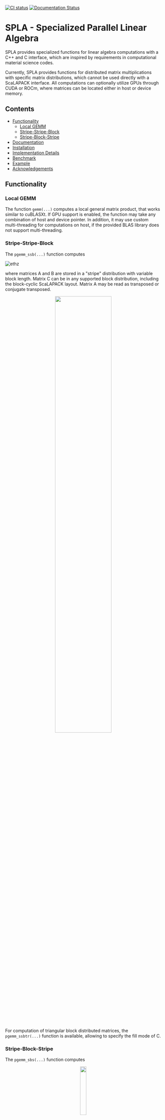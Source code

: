 [![CI status](https://github.com/eth-cscs/spla/workflows/CI/badge.svg)](https://github.com/eth-cscs/spla/actions?query=workflow%3ACI)
[![Documentation Status](https://readthedocs.org/projects/spla/badge/?version=latest)](https://spla.readthedocs.io/en/latest/?badge=latest)

# SPLA - Specialized Parallel Linear Algebra
SPLA provides specialized functions for linear algebra computations with a C++ and C interface, which are inspired by requirements in computational material science codes.

Currently, SPLA provides functions for distributed matrix multiplications with specific matrix distributions, which cannot be used directly with a ScaLAPACK interface.
All computations can optionally utilize GPUs through CUDA or ROCm, where matrices can be located either in host or device memory.

## Contents
- [Functionality](#Functionality)
     - [Local GEMM](#Local-GEMM)
     - [Stripe-Stripe-Block](#Stripe-Stripe-Block)
     - [Stripe-Block-Stripe](#Stripe-Block-Stripe)
- [Documentation](#Documentation)
- [Installation](#Installation)
- [Implementation Details](#Implementation-Details)
- [Benchmark](#Benchmark)
- [Example](#Example)
- [Acknowledgements](#Acknowledgements)

## Functionality
### Local GEMM
The function `gemm(...)` computes a local general matrix product, that works similar to cuBLASXt. If GPU support is enabled, the function may take any combination of host and device pointer. In addition, it may use custom multi-threading for computations on host, if the provided BLAS library does not support multi-threading.

### Stripe-Stripe-Block
The `pgemm_ssb(...)` function computes

![ethz](docs/images/ssb_formula.svg)

where matrices A and B are stored in a "stripe" distribution with variable block length. Matrix C can be in any supported block distribution, including the block-cyclic ScaLAPACK layout. Matrix A may be read as transposed or conjugate transposed.

<p align="center"><img src="./docs/images/ssb_functionality.svg" width="60%"></p>

For computation of triangular block distributed matrices, the `pgemm_ssbtr(...)` function is available, allowing to specify the fill mode of C.

### Stripe-Block-Stripe
The `pgemm_sbs(...)` function computes

<p align="center"><img src="./docs/images/ssb_formula.svg" width="20%"></p>

where matrices A and C are stored in a "stripe" distribution with variable block length. Matrix B can be in any supported block distribution, including the block-cyclic ScaLAPACK layout.

<p align="center"><img src="./docs/images/sbs_functionality.svg" width="50%"></p>

## Documentation
Documentation can be found [here](https://spla.readthedocs.io/en/latest/).

## Installation
The build system follows the standard CMake workflow. Example:
```console
mkdir build
cd build
cmake .. -DSPLA_OMP=ON -DSPLA_GPU_BACKEND=CUDA -DCMAKE_INSTALL_PREFIX=${path_to_install_to}
make -j8 install
```

### CMake options
| Option                |  Values                                                  | Default | Description                                      |
|-----------------------|----------------------------------------------------------|---------|--------------------------------------------------|
| SPLA_OMP              |  ON, OFF                                                 | ON      | Enable multi-threading with OpenMP               |
| SPLA_HOST_BLAS        |  AUTO, MKL, OPENBLAS, BLIS, CRAY_LIBSCI, ATLAS, GENERIC  | AUTO    | BLAS library for computations on host            |
| SPLA_GPU_BACKEND      |  OFF, CUDA, ROCM                                         | OFF     | Select GPU backend                               |
| SPLA_BUILD_TESTS      |  ON, OFF                                                 | OFF     | Build test executables                           |
| SPLA_INSTALL          |  ON, OFF                                                 | ON      | Add library to install target                    |
| SPLA_FORTRAN          |  ON, OFF                                                 | OFF     | Build Fortan module                              |

## Implementation Details
The implementation is based on a ring communication pattern as described in the paper [Accelerating large-scale excited-state GW calculations on leadership HPC systems](https://dl.acm.org/doi/10.5555/3433701.3433706) by Mauro Del Ben Et Al. For distributed matrix-matrix multiplications with distributions as used in the `pgemm_ssb` function, each process contributes to the result of every element. Therefore, some form of reduction operation is required. Compared to other reduction schemes, a ring requires more communication volume. However, by splitting up the result and computing multiple reductions concurrently, all processes share the work load at every step and more opportunities for communication - computation overlap arise.
Let's consider the example of computing a block cyclic distributed matrix with the `pgemm_ssb` function on four ranks. The following image illustrates how the matrices are distributed, with the numbers indicating the assigned rank of each block:
<p align="center"><img src="./docs/images/ssb_illustration.svg" width="50%"></p>

To compute the colored blocks using the ring communication pattern, each rank starts computing a different block. The result is then send to a neighbouring rank, while at the same time, the next block is being computed. When result of another rank is received, the local contribution is added, and the block send onwards:
<p align="center"><img src="./docs/images/ring_illustration.svg" width="90%"></p>

Ideally, the location of a block at the last step is also where it has to be written to the output. However, internally SPLA uses independent block sizes and a final redistribution step is required. This allows more flexibility, since for the communication pattern to work optimally, the number of blocks has to be a multiple of the number of ranks. In addition, to maximize overlap, SPLA may process several groups of blocks in parallel, interleaving steps of the ring pattern for each group.
For the function `pgemm_sbs`, the pattern is applied in reverse, i.e. a broadcast operation is performed in a ring. The benefits are similar, but a redistribution step is required at the beginning instead, to allow for optimal internal block sizes.

## Benchmark
The most commonly used API for distributed matrix multiplication is based on ScaLAPACK. To allow a comparison to other libraries, parameters for the benchmark of the `pgemm_ssb` function are selected, such that the same operation can be expressed in a `p?gemm` call through a ScaLAPACK interface. Matrices A and B are set to use a fixed block size and matrix C to use the same one dimensional processor grid as A and B.
Two types of compute nodes on Piz Daint at CSCS were used:
|     | Piz Daint - Multi-Core                             | Piz Daint - GPU                            |
|-----|----------------------------------------------------|--------------------------------------------|
| CPU | 2 x Intel Xeon E5-2695 v4 @ 2.10GHz (2 x 18 cores) | Intel Xeon E5-2690 v3 @ 2.60GHz (12 cores) |
| GPU |                                                    | NVIDIA Tesla P100 16GB                     |

The CPU benchmarks were run on the multi-core partition, with two MPI ranks per node, such that each process had a single CPU socket with 18 threads available. The GPU benchmarks were run on the GPU partition, with one MPI rank per node.
The matrix sizes were selected to represent a "tall and skinny" case, as typically used in computational material science simulations.

<p align="center"><img src="./docs/images/spla_cosma_mkl.png" width="50%"><img src="./docs/images/spla_cosma_libsci.png" width="50%"></p>

The plots show the performance per node / socket, with the CPU benchmark on the left and the GPU benchmark on the right.<br/>
On **CPU**, performance is much better compared to Intel MKL and similar to [COSMA](https://github.com/eth-cscs/COSMA), which is a library based on a communication optimal algorithm. At a low number of MPI ranks, COSMA will use larger internal blocks compared to SPLA, which is constraint by the requirement to assign at least one block to each rank to form a ring communication pattern. Larger blocks allow for overall faster local computations, since a single `zgemm` call to the BLAS library is more efficient than multiple calls with smaller sizes. With increasing number of nodes, the computational load per node decreases, and communication costs become more pronounced. While theoretically, SPLA may have a higher communication volume compared to COSMA, it is able to hide the cost more effectively by only using direct communication with neighbours. Therefore, at higher node count, it outperforms the other libraries in this case.

On **GPU**, computations tend to be much faster, so communication cost is even more important. For all number of nodes in this benchmark, SPLA significantly outperforms COSMA and LIBSCI_ACC (a library provided by CRAY). Internally, SPLA is able to use multiple CUDA streams, which are only individually synchronized for communication through MPI. In contrast, COSMA uses multiple streams to compute a larger block, which are synchronized as a group for communication. Therefore, SPLA achieves much better overlap of computation and communication, in addition to overall faster individual communication steps. To compute the matrix multiplication, data on host is temporarily copied to the GPU. With increasing number of nodes, the internal block size of SPLA decreases, which then requires the same data to be copied more often. Hence, with data on host memory as input, the bandwidth between host and GPU memory becomes the limiting factor. The unique feature of SPLA is to ability to use data on device memory as input / output. In this case, the bandwidth is no longer a problem and communication cost is dominant. At 256 nodes, the message size for MPI communication falls below a threshold, below which the MPI implementation on Piz Daint uses a different protocol, leading to a significant performance jump. This is difficult to optimize for when selecting internal block sizes, but if optimum performance with fixed sizes required, a user can specify a target block size to use on their system.

## Example
This an examaple in C++, for C and Fortran check the [examples](examples) folder.
```
#include <vector>
#include <cmath>
#include <mpi.h>

#include "spla/spla.hpp"

int main(int argc, char** argv) {
  MPI_Init(&argc, &argv);
  int world_size = 1;
  MPI_Comm_size(MPI_COMM_WORLD, &world_size);

  int m = 100;
  int n = 100;
  int k_local = 100;

  int block_size = 256;
  int proc_grid_rows = std::sqrt(world_size);
  int proc_grid_cols = world_size / proc_grid_rows;

  std::vector<double> A(m * k_local);
  std::vector<double> B(n * k_local);
  std::vector<double> C(m * n); // Allocate full C for simplicity

  int lda = k_local;
  int ldb = k_local;
  int ldc = m;

  {
    // Create context, which holds any resources SPLA will require, allowing reuse between functions
    // calls. The given processing unit will be used for any computations.
    spla::Context ctx(SPLA_PU_HOST);

    // Create matrix distribution for C
    auto c_dist = spla::MatrixDistribution::create_blacs_block_cyclic(
        MPI_COMM_WORLD, 'R', proc_grid_rows, proc_grid_cols, block_size, block_size);
    // This is mostly equivalent to the following ScaLAPACK calls combined:
    /*
    int info = 0;
    int rsrc = 0;
    int csrc = 0;
    int blacs_ctx = Csys2blacs_handle(MPI_COMM_WORLD);
    Cblacs_gridinit(&blacs_ctx, 'R', proc_grid_rows, proc_grid_cols);
    int desc[9];
    descinit_(desc.data(), &m, &n, &block_size, &block_size, &rsrc, &csrc, &blacs_ctx, &ldc,
                  &info);
    */

    double alpha = 1.0;
    double beta = 0.0;

    // Compute parallel stripe-stripe-block matrix multiplication. To describe the stripe
    // distribution of matrices A and B, only the local k dimension is required.
    spla::pgemm_ssb(m, n, k_local, SPLA_OP_TRANSPOSE, alpha, A.data(), lda, B.data(), ldb, beta,
                    C.data(), ldc, 0, 0, c_dist, ctx);

  }  // Make sure context goes out of scope before MPI_Finalize() is called.

  MPI_Finalize();
  return 0;
}
```

## Acknowledgements
This work was supported by:


|![ethz](docs/images/logo_ethz.png) | [**Swiss Federal Institute of Technology in Zurich**](https://www.ethz.ch/) |
|:----:|:----:|
|![cscs](docs/images/logo_cscs.png) | [**Swiss National Supercomputing Centre**](https://www.cscs.ch/)            |
|![max](docs/images/logo_max.png)  | [**MAterials design at the eXascale**](http://www.max-centre.eu) <br> (Horizon2020, grant agreement MaX CoE, No. 824143) |
